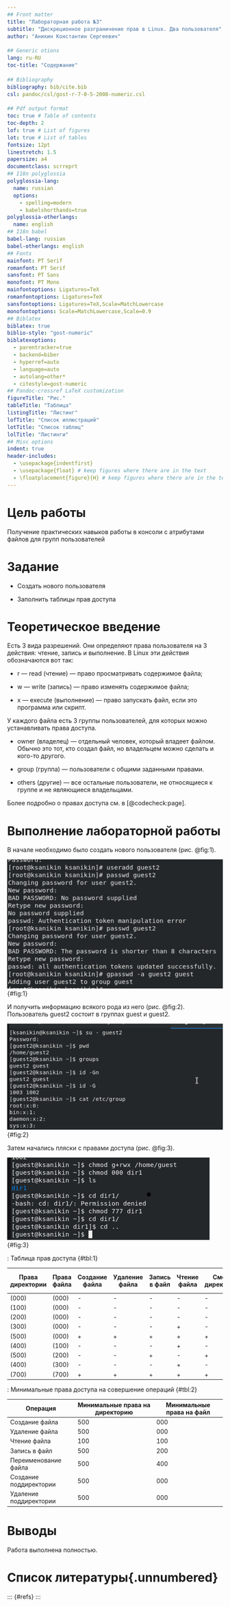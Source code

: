 ```yaml
---
## Front matter
title: "Лабораторная работа №3"
subtitle: "Дискреционное разграничение прав в Linux. Два пользователя"
author: "Аникин Константин Сергеевич"

## Generic otions
lang: ru-RU
toc-title: "Содержание"

## Bibliography
bibliography: bib/cite.bib
csl: pandoc/csl/gost-r-7-0-5-2008-numeric.csl

## Pdf output format
toc: true # Table of contents
toc-depth: 2
lof: true # List of figures
lot: true # List of tables
fontsize: 12pt
linestretch: 1.5
papersize: a4
documentclass: scrreprt
## I18n polyglossia
polyglossia-lang:
  name: russian
  options:
	- spelling=modern
	- babelshorthands=true
polyglossia-otherlangs:
  name: english
## I18n babel
babel-lang: russian
babel-otherlangs: english
## Fonts
mainfont: PT Serif
romanfont: PT Serif
sansfont: PT Sans
monofont: PT Mono
mainfontoptions: Ligatures=TeX
romanfontoptions: Ligatures=TeX
sansfontoptions: Ligatures=TeX,Scale=MatchLowercase
monofontoptions: Scale=MatchLowercase,Scale=0.9
## Biblatex
biblatex: true
biblio-style: "gost-numeric"
biblatexoptions:
  - parentracker=true
  - backend=biber
  - hyperref=auto
  - language=auto
  - autolang=other*
  - citestyle=gost-numeric
## Pandoc-crossref LaTeX customization
figureTitle: "Рис."
tableTitle: "Таблица"
listingTitle: "Листинг"
lofTitle: "Список иллюстраций"
lotTitle: "Список таблиц"
lolTitle: "Листинги"
## Misc options
indent: true
header-includes:
  - \usepackage{indentfirst}
  - \usepackage{float} # keep figures where there are in the text
  - \floatplacement{figure}{H} # keep figures where there are in the text
---
```


# Цель работы

Получение практических навыков работы в консоли с атрибутами файлов для групп пользователей

# Задание

- Создать нового пользователя 

- Заполнить таблицы прав доступа

# Теоретическое введение

Есть 3 вида разрешений. Они определяют права пользователя на 3 действия: чтение, запись и выполнение. В Linux эти действия обозначаются вот так:

- r — read (чтение) — право просматривать содержимое файла;

- w — write (запись) — право изменять содержимое файла;

- x — execute (выполнение) — право запускать файл, если это программа или скрипт.

У каждого файла есть 3 группы пользователей, для которых можно устанавливать права доступа. 

- owner (владелец) — отдельный человек, который владеет файлом. Обычно это тот, кто создал файл, но владельцем можно сделать и кого-то другого.

- group (группа) — пользователи с общими заданными правами.

- others (другие) — все остальные пользователи, не относящиеся к группе и не являющиеся владельцами. 

Более подробно о правах доступа см. в [@codecheck:page].

# Выполнение лабораторной работы

В начале необходимо было создать нового пользователя (рис. @fig:1).

![Создание нового пользователя](image/1.png){#fig:1}

И получить информацию всякого рода из него (рис. @fig:2). Пользователь guest2 состоит в группах guest и guest2.

![Информация о пользователе](image/2.png){#fig:2} 

Затем начались пляски с правами доступа (рис. @fig:3).

![Информация о правах доступа](image/3.png){#fig:3} 

: Таблица прав доступа {#tbl:1}

| Права директории | Права файла | Создание файла | Удаление файла | Запись в файл | Чтение файла | Смена директории | Просмотр файлов в директориях | Переименование файла | Смена атрибутов файла |
|------------------|-------------|----------------|----------------|---------------|--------------|------------------|-------------------------------|----------------------|-----------------------|
| (000)            | (000)       | -              | -              | -             | -            | -                | -                             | -                    | -                     |
| (100)            | (000)       | -              | -              | -             | -            | -                | -                             | -                    | +                     |
| (200)            | (000)       | -              | -              | -             | -            | -                | -                             | -                    | -                     |
| (300)            | (000)       | -              | -              | -             | +            | -                | +                             | +                    | -                     |
| (500)            | (000)       | +              | +              | +             | +            | +                | +                             | +                    | -                     |
| (400)            | (100)       | -              | -              | -             | +            | -                | -                             | -                    | +                     |
| (500)            | (200)       | -              | -              | +             | -            | +                | -                             | +                    | -                     |
| (400)            | (300)       | -              | -              | -             | +            | -                | -                             | -                    | +                     |
| (700)            | (700)       | +              | +              | +             | +            | +                | +                             | +                    | +                     |

: Минимальные права доступа на совершение операций {#tbl:2}

| Операция               | Минимальные права на директорию | Минимальные права на файл |
|------------------------|---------------------------------|---------------------------|
| Создание файла         | 500                             | 000                       |
| Удаление файла         | 500                             | 000                       |
| Чтение файла           | 100                             | 100                       |
| Запись в файл          | 500                             | 200                       |
| Переименование файла   | 500                             | 400                       |
| Создание поддиректории | 500                             | 000                       |
| Удаление поддиректории | 500                             | 000                       |

# Выводы

Работа выполнена полностью.

# Список литературы{.unnumbered}

::: {#refs}
:::
